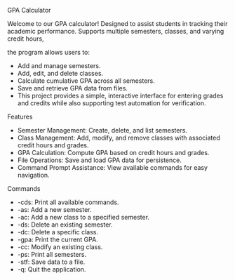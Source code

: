 GPA Calculator

Welcome to our GPA calculator! Designed to assist students in tracking their academic performance. 
Supports multiple semesters, classes, and varying credit hours, 

the program allows users to:

- Add and manage semesters.
- Add, edit, and delete classes.
- Calculate cumulative GPA across all semesters.
- Save and retrieve GPA data from files.
- This project provides a simple, interactive interface for entering grades and credits while also supporting test automation for verification.

Features

- Semester Management: Create, delete, and list semesters.
- Class Management: Add, modify, and remove classes with associated credit hours and grades.
- GPA Calculation: Compute GPA based on credit hours and grades.
- File Operations: Save and load GPA data for persistence.
- Command Prompt Assistance: View available commands for easy navigation.

Commands
- -cds: Print all available commands.
- -as: Add a new semester.
- -ac: Add a new class to a specified semester.
- -ds: Delete an existing semester.
- -dc: Delete a specific class.
- -gpa: Print the current GPA.
- -cc: Modify an existing class.
- -ps: Print all semesters.
- -stf: Save data to a file.
- -q: Quit the application.
